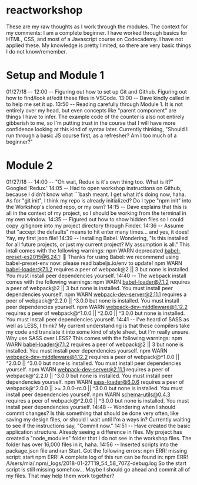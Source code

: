 # reactworkshop
These are my raw thoughts as I work through the modules. The context for my comments: I am a complete beginner. I have worked through basics for HTML, CSS, and most of a Javascript course on Codecademy. I have not applied these. My knowledge is pretty limited, so there are very basic things I do not know/remember.

# Setup and Module 1
01/27/18 -- 12:00 -- Figuring out how to set up Git and Github. Figuring out how to find/look at/edit these files in VSCode.
            13:00 -- Dave kindly called in to help me set it up.
            13:50 -- Reading carefully through Module 1. It is not entirely over my head, but even concepts like "parent component" are things I have to infer. The example code of the counter is also not entirely gibberish to me, so I'm putting trust in the course that I will have more confidence looking at this kind of syntax later. Currently thinking, "Should I run through a basic JS course first, as a refresher? Am I too much of a beginner?"

# Module 2
01/27/18 -- 14:00 -- "Oh wait, Redux is it's own thing too. What is it?" Googled 'Redux.'
            14:05 -- Had to open workshop instructions on Github, because I didn't know what ```bash meant. I get what it's doing now, haha. As for "git init", I think my repo is already initialized? Do I type "npm init" into the Workshop's cloned repo, or my own?
            14:15 -- Dave explains that this is all in the context of my project, so I should be working from the terminal in my own window.
            14:35 -- Figured out how to show hidden files so I could copy .gitignore into my project directory through Finder.
            14:36 -- Assume that "accept the defaults" means to hit enter many times... and yes, it does! Yay, my first json file!
            14:39 -- Installing Babel. Wondering, "Is this installed for all future projects, or just my current project? My assumption is all." This intall comes with the following warnings:
                    npm WARN deprecated babel-preset-es2015@6.24.1: 🙌  Thanks for using Babel: we recommend using babel-preset-env now: please read babeljs.io/env to update!
                    npm WARN babel-loader@7.1.2 requires a peer of webpack@2 || 3 but none is installed. You must install peer dependencies yourself.
            14:40 -- The webpack install comes with the following warnings:
                    npm WARN babel-loader@7.1.2 requires a peer of webpack@2 || 3 but none is installed. You must install peer dependencies yourself.
                    npm WARN webpack-dev-server@2.11.1 requires a peer of webpack@^2.2.0 || ^3.0.0 but none is installed. You must install peer dependencies yourself.
                    npm WARN webpack-dev-middleware@1.12.2 requires a peer of webpack@^1.0.0 || ^2.0.0 || ^3.0.0 but none is installed. You must install peer dependencies yourself.
            14:41 -- I've heard of SASS as well as LESS, I think? My current understanding is that these compilers take my code and translate it into some kind of style sheet, but I'm really unsure. Why use SASS over LESS? This comes with the following warnings:
                    npm WARN babel-loader@7.1.2 requires a peer of webpack@2 || 3 but none is installed. You must install peer dependencies yourself.
                    npm WARN webpack-dev-middleware@1.12.2 requires a peer of webpack@^1.0.0 || ^2.0.0 || ^3.0.0 but none is installed. You must install peer dependencies yourself.
                    npm WARN webpack-dev-server@2.11.1 requires a peer of webpack@^2.2.0 || ^3.0.0 but none is installed. You must install peer dependencies yourself.
                    npm WARN sass-loader@6.0.6 requires a peer of webpack@^2.0.0 || >= 3.0.0-rc.0 || ^3.0.0 but none is installed. You must install peer dependencies yourself.
                    npm WARN schema-utils@0.4.3 requires a peer of webpack@^2.0.0 || ^3.0.0 but none is installed. You must install peer dependencies yourself.
            14:48 -- Wondering when I should commit changes? Is this something that should be done very often, like saving my design files, or should I wait until I'm a ways in? Currently waiting to see if the instructions say, "Commit now."
            14:51 -- Have created the basic application structure. Already seeing a difference in files. My project has created a "node_modules" folder that I do not see in the workshop files. The folder has over 16,000 files in it, haha.
            14:56 -- Inserted scripts into the package.json file and ran Start. Got the following errors:
                    npm ERR! missing script: start
                    npm ERR! A complete log of this run can be found in:
                    npm ERR!     /Users/mia/.npm/_logs/2018-01-27T19_54_58_707Z-debug.log
            So the start script is still missing somehow... Maybe I should go ahead and commit all of my files. That may help them work together?


